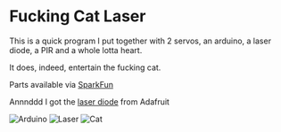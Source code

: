 # Fucking Cat Laser

This is a quick program I put together with 2 servos, an arduino, a laser
diode, a PIR and a whole lotta heart.

It does, indeed, entertain the fucking cat.

Parts available via [SparkFun](https://www.sparkfun.com/wish_lists/109064)

Annnddd I got the [laser diode](https://www.adafruit.com/products/1054) from Adafruit

![Arduino](http://tyler.zone/arduino.jpg)
![Laser](http://tyler.zone/laser.jpg)
![Cat](http://tyler.zone/cat.jpg)

